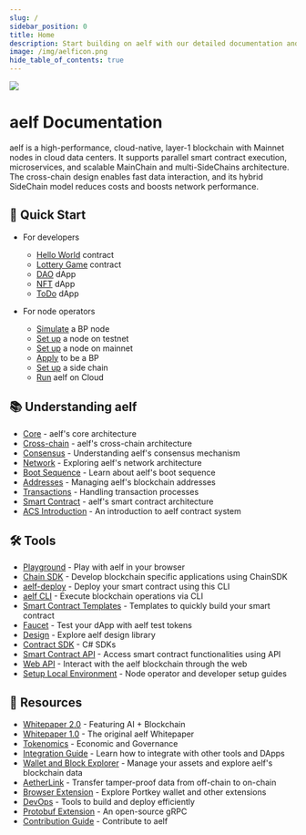 ```yaml
---
slug: /
sidebar_position: 0
title: Home
description: Start building on aelf with our detailed documentation and development resources.
image: /img/aelficon.png
hide_table_of_contents: true
---
```


![](/img/banner.jpeg)

# aelf Documentation

aelf is a high-performance, cloud-native, layer-1 blockchain with Mainnet nodes in cloud data centers. It supports parallel smart contract execution, microservices, and scalable MainChain and multi-SideChains architecture. The cross-chain design enables fast data interaction, and its hybrid SideChain model reduces costs and boosts network performance.

<section className="row margin-top--xl">

<article className="col col--6 margin-bottom--lg">

## 🏁 Quick Start

- For developers
  - [Hello World](/quick-start/developers/hello-world-contract) contract
  - [Lottery Game](/quick-start/developers/lottery-game-smart-contract/) contract
  - [DAO](/quick-start/developers/dao-dapp/) dApp
  - [NFT](/quick-start/developers/nft-dapp/) dApp
  - [ToDo](/quick-start/developers/todo-app/) dApp

- For node operators
  - [Simulate](/quick-start/node-operators/simulating-a-bp-node/) a BP node
  - [Set up](/quick-start/node-operators/set-up-a-node-on-testnet/) a node on testnet
  - [Set up](/quick-start/node-operators/set-up-a-node-on-mainnet/) a node on mainnet
  - [Apply](/quick-start/node-operators/apply-to-be-a-bp/) to be a BP
  - [Set up](/quick-start/node-operators/set-up-a-side-chain/) a side chain
  - [Run](/quick-start/node-operators/run-aelf-on-cloud/) aelf on Cloud

</article>

<article className="col col--6 margin-bottom--lg">

## 📚 Understanding aelf

- [Core](/learn/core/) - aelf's core architecture
- [Cross-chain](/learn/cross-chain/) - aelf's cross-chain architecture
- [Consensus](/learn/consensus/) - Understanding aelf's consensus mechanism
- [Network](/learn/network/) - Exploring aelf's network architecture
- [Boot Sequence](/learn/boot-sequence/) - Learn about aelf's boot sequence
- [Addresses](/learn/addresses/) - Managing aelf's blockchain addresses
- [Transactions](/learn/transactions/) - Handling transaction processes
- [Smart Contract](/learn/smart-contract/) - aelf's smart contract architecture
- [ACS Introduction](/learn/acs-introduction/) - An introduction to aelf contract system

</article>

<article className="col col--6 margin-bottom--lg">

## 🛠️ Tools

- [Playground](/tools/aelf-playground/) - Play with aelf in your browser
- [Chain SDK](/tools/chain-sdk/) - Develop blockchain specific applications using ChainSDK
- [aelf-deploy](/tools/aelf-deploy/) - Deploy your smart contract using this CLI
- [aelf CLI](/tools/aelf-cli/) - Execute blockchain operations via CLI
- [Smart Contract Templates](/tools/smart-contract-templates/) - Templates to quickly build your smart contract
- [Faucet](/tools/faucet/) - Test your dApp with aelf test tokens
- [Design](/tools/design/) - Explore aelf design library
- [Contract SDK](/tools/contract-sdk/) - C# SDKs
- [Smart Contract API](/tools/smart-contract-api/) - Access smart contract functionalities using API
- [Web API](/tools/web-api/) - Interact with the aelf blockchain through the web
- [Setup Local Environment](/tools/setup-local-environment/) - Node operator and developer setup guides

</article>

<article className="col col--6 margin-bottom--lg">

## 🔖 Resources

- [Whitepaper 2.0](/resources/whitepaper-2/) - Featuring AI + Blockchain
- [Whitepaper 1.0](/resources/whitepaper/) - The original aelf Whitepaper
- [Tokenomics](/resources/tokenomics/) - Economic and Governance
- [Integration Guide](/resources/integration-guide/) - Learn how to integrate with other tools and DApps
- [Wallet and Block Explorer](/resources/wallet-and-block-explorer/) - Manage your assets and explore aelf's blockchain data
- [AetherLink](/resources/aetherLink/) - Transfer tamper-proof data from off-chain to on-chain
- [Browser Extension](/resources/browser-extension/) - Explore Portkey wallet and other extensions
- [DevOps](/resources/devops/) - Tools to build and deploy efficiently
- [Protobuf Extension](/resources/protobuf-extension/) - An open-source gRPC
- [Contribution Guide](/resources/contribution/) - Contribute to aelf

</article>

</section>
